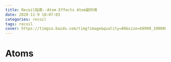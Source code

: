 ```yaml
---
title: Recoil指南--Atom Effects Atom副作用
date: 2020-11-9 18:07:03
categories: recoil
tags: recoil
cover: https://timgsa.baidu.com/timg?image&quality=80&size=b9999_10000&sec=1604927354781&di=dc59152681710570285cadf98f3c7dfa&imgtype=0&src=http%3A%2F%2Fpic1.win4000.com%2Fwallpaper%2F2020-01-14%2F5e1d52cec7163.jpg
---
```

# Atoms